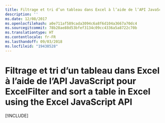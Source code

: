 ```yaml
---
title: Filtrage et tri d’un tableau dans Excel à l’aide de l’API JavaScript pour Excel
description: ''
ms.date: 12/08/2017
ms.openlocfilehash: a0e711af589cada3094c6a8f6d104a3667a70dc4
ms.sourcegitcommit: 78b28ae88d53bfef3134c09cc4336a5a8722c70b
ms.translationtype: HT
ms.contentlocale: fr-FR
ms.lasthandoff: 09/03/2018
ms.locfileid: "19438528"
---
```

# <a name="filter-and-sort-a-table-in-excel-using-the-excel-javascript-api"></a><span data-ttu-id="94afe-102">Filtrage et tri d’un tableau dans Excel à l’aide de l’API JavaScript pour Excel</span><span class="sxs-lookup"><span data-stu-id="94afe-102">Filter and sort a table in Excel using the Excel JavaScript API</span></span>

[!INCLUDE[](../includes/excel-tutorial-filter-and-sort-table.md)]